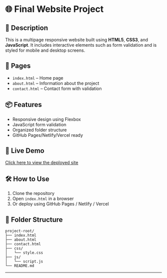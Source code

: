 # 🌐 Final Website Project

## 📘 Description
This is a multipage responsive website built using **HTML5**, **CSS3**, and **JavaScript**. It includes interactive elements such as form validation and is styled for mobile and desktop screens.

## 📄 Pages
- `index.html` – Home page
- `about.html` – Information about the project
- `contact.html` – Contact form with validation

## 📦 Features
- Responsive design using Flexbox
- JavaScript form validation
- Organized folder structure
- GitHub Pages/Netlify/Vercel ready

## 🚀 Live Demo
[Click here to view the deployed site](https://super-panda-48c8d0.netlify.app/)

## 🛠️ How to Use
1. Clone the repository
2. Open `index.html` in a browser
3. Or deploy using GitHub Pages / Netlify / Vercel

## 📁 Folder Structure
```
project-root/
├── index.html
├── about.html
├── contact.html
├── css/
│   └── style.css
├── js/
│   └── script.js
└── README.md
```

---
